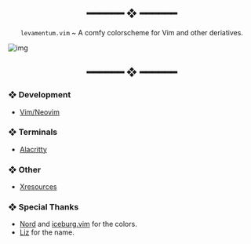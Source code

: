 <h2 align="center"> ━━━━━━  ❖  ━━━━━━ </h2>

<div align="center">
    <code>levamentum.vim</code> ~ A comfy colorscheme for Vim and other deriatives.
</div>

<p/>

![img](https://img.kizu.cf/u/a37AxQx.png)

<h2 align="center"> ━━━━━━  ❖  ━━━━━━ </h2>

### ❖ Development

   * [Vim/Neovim](vim/levamentum.vim)

### ❖ Terminals

   * [Alacritty](terminal/alacritty/alacritty.yml)

### ❖ Other

   * [Xresources](other/Xresources)

### ❖ Special Thanks

   * [Nord](https://www.nordtheme.com/) and [iceburg.vim](https://cocopon.github.io/iceberg.vim/) for the colors.
   * [Liz](https://github.com/LichKing112) for the name.